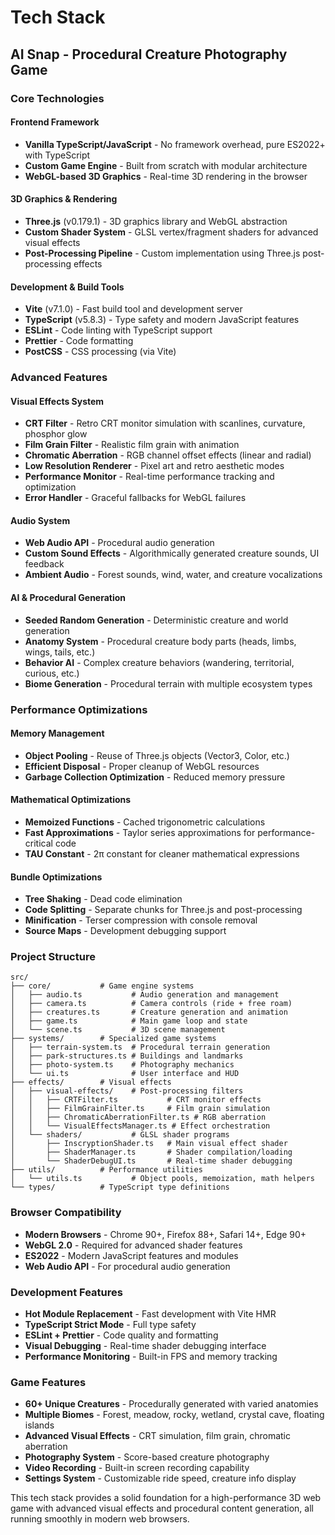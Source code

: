 # Tech Stack

## **AI Snap** - Procedural Creature Photography Game

### **Core Technologies**

#### **Frontend Framework**
- **Vanilla TypeScript/JavaScript** - No framework overhead, pure ES2022+ with TypeScript
- **Custom Game Engine** - Built from scratch with modular architecture
- **WebGL-based 3D Graphics** - Real-time 3D rendering in the browser

#### **3D Graphics & Rendering**
- **Three.js** (v0.179.1) - 3D graphics library and WebGL abstraction
- **Custom Shader System** - GLSL vertex/fragment shaders for advanced visual effects
- **Post-Processing Pipeline** - Custom implementation using Three.js post-processing effects

#### **Development & Build Tools**
- **Vite** (v7.1.0) - Fast build tool and development server
- **TypeScript** (v5.8.3) - Type safety and modern JavaScript features
- **ESLint** - Code linting with TypeScript support
- **Prettier** - Code formatting
- **PostCSS** - CSS processing (via Vite)

### **Advanced Features**

#### **Visual Effects System**
- **CRT Filter** - Retro CRT monitor simulation with scanlines, curvature, phosphor glow
- **Film Grain Filter** - Realistic film grain with animation
- **Chromatic Aberration** - RGB channel offset effects (linear and radial)
- **Low Resolution Renderer** - Pixel art and retro aesthetic modes
- **Performance Monitor** - Real-time performance tracking and optimization
- **Error Handler** - Graceful fallbacks for WebGL failures

#### **Audio System**
- **Web Audio API** - Procedural audio generation
- **Custom Sound Effects** - Algorithmically generated creature sounds, UI feedback
- **Ambient Audio** - Forest sounds, wind, water, and creature vocalizations

#### **AI & Procedural Generation**
- **Seeded Random Generation** - Deterministic creature and world generation
- **Anatomy System** - Procedural creature body parts (heads, limbs, wings, tails, etc.)
- **Behavior AI** - Complex creature behaviors (wandering, territorial, curious, etc.)
- **Biome Generation** - Procedural terrain with multiple ecosystem types

### **Performance Optimizations**

#### **Memory Management**
- **Object Pooling** - Reuse of Three.js objects (Vector3, Color, etc.)
- **Efficient Disposal** - Proper cleanup of WebGL resources
- **Garbage Collection Optimization** - Reduced memory pressure

#### **Mathematical Optimizations**
- **Memoized Functions** - Cached trigonometric calculations
- **Fast Approximations** - Taylor series approximations for performance-critical code
- **TAU Constant** - 2π constant for cleaner mathematical expressions

#### **Bundle Optimizations**
- **Tree Shaking** - Dead code elimination
- **Code Splitting** - Separate chunks for Three.js and post-processing
- **Minification** - Terser compression with console removal
- **Source Maps** - Development debugging support

### **Project Structure**

```
src/
├── core/           # Game engine systems
│   ├── audio.ts           # Audio generation and management
│   ├── camera.ts          # Camera controls (ride + free roam)
│   ├── creatures.ts       # Creature generation and animation
│   ├── game.ts            # Main game loop and state
│   └── scene.ts           # 3D scene management
├── systems/        # Specialized game systems
│   ├── terrain-system.ts  # Procedural terrain generation
│   ├── park-structures.ts # Buildings and landmarks
│   ├── photo-system.ts    # Photography mechanics
│   └── ui.ts              # User interface and HUD
├── effects/        # Visual effects
│   ├── visual-effects/    # Post-processing filters
│   │   ├── CRTFilter.ts           # CRT monitor effects
│   │   ├── FilmGrainFilter.ts     # Film grain simulation
│   │   ├── ChromaticAberrationFilter.ts # RGB aberration
│   │   └── VisualEffectsManager.ts # Effect orchestration
│   └── shaders/           # GLSL shader programs
│       ├── InscryptionShader.ts   # Main visual effect shader
│       ├── ShaderManager.ts       # Shader compilation/loading
│       └── ShaderDebugUI.ts       # Real-time shader debugging
├── utils/          # Performance utilities
│   └── utils.ts           # Object pools, memoization, math helpers
└── types/          # TypeScript type definitions
```

### **Browser Compatibility**
- **Modern Browsers** - Chrome 90+, Firefox 88+, Safari 14+, Edge 90+
- **WebGL 2.0** - Required for advanced shader features
- **ES2022** - Modern JavaScript features and modules
- **Web Audio API** - For procedural audio generation

### **Development Features**
- **Hot Module Replacement** - Fast development with Vite HMR
- **TypeScript Strict Mode** - Full type safety
- **ESLint + Prettier** - Code quality and formatting
- **Visual Debugging** - Real-time shader debugging interface
- **Performance Monitoring** - Built-in FPS and memory tracking

### **Game Features**
- **60+ Unique Creatures** - Procedurally generated with varied anatomies
- **Multiple Biomes** - Forest, meadow, rocky, wetland, crystal cave, floating islands
- **Advanced Visual Effects** - CRT simulation, film grain, chromatic aberration
- **Photography System** - Score-based creature photography
- **Video Recording** - Built-in screen recording capability
- **Settings System** - Customizable ride speed, creature info display

This tech stack provides a solid foundation for a high-performance 3D web game with advanced visual effects and procedural content generation, all running smoothly in modern web browsers.
